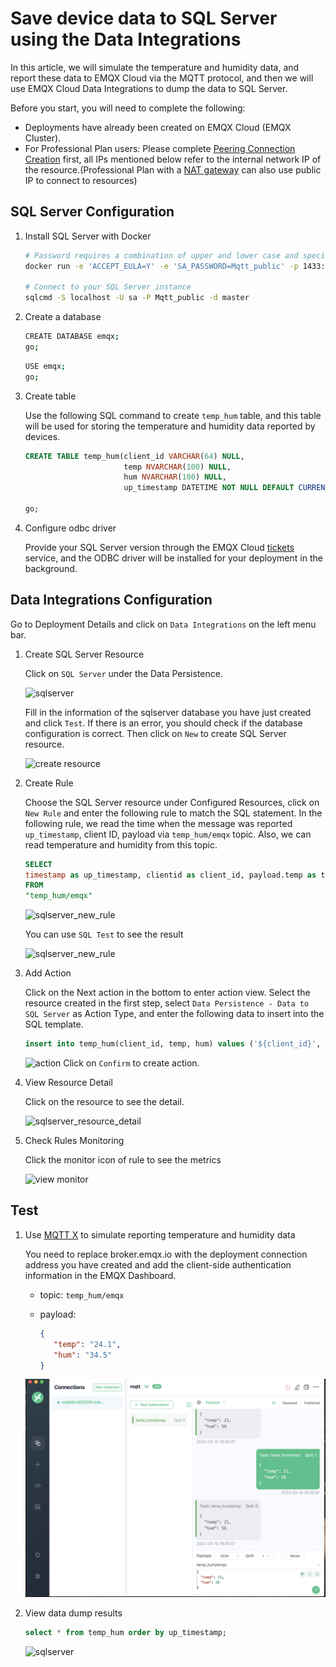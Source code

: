 # Save device data to SQL Server using the Data Integrations

In this article, we will simulate the temperature and humidity data, and report these data to EMQX Cloud via the MQTT protocol, and then we will use EMQX Cloud Data Integrations to dump the data to SQL Server.

Before you start, you will need to complete the following:

- Deployments have already been created on EMQX Cloud (EMQX Cluster).
- For Professional Plan users: Please complete [Peering Connection Creation](../deployments/vpc_peering.md) first, all IPs mentioned below refer to the internal network IP of the resource.(Professional Plan with a [NAT gateway](../vas/nat-gateway.md) can also use public IP to connect to resources)

## SQL Server Configuration

1. Install SQL Server with Docker

   ```bash
   # Password requires a combination of upper and lower case and special characters
   docker run -e 'ACCEPT_EULA=Y' -e 'SA_PASSWORD=Mqtt_public' -p 1433:1433 -d mcr.microsoft.com/mssql/server:2017-latest

   # Connect to your SQL Server instance
   sqlcmd -S localhost -U sa -P Mqtt_public -d master
   ```

2. Create a database

   ```bash
   CREATE DATABASE emqx;
   go;
   ```

   ```bash
   USE emqx;
   go;
   ```

3. Create table

   Use the following SQL command to create `temp_hum` table, and this table will be used for storing the temperature and humidity data reported by devices.

   ```sql
   CREATE TABLE temp_hum(client_id VARCHAR(64) NULL,
                         temp NVARCHAR(100) NULL,
                         hum NVARCHAR(100) NULL,
                         up_timestamp DATETIME NOT NULL DEFAULT CURRENT_TIMESTAMP);
                         
   go;
   ```

4. Configure odbc driver

   Provide your SQL Server version through the EMQX Cloud [tickets](https://docs.emqx.com/en/cloud/latest/feature/tickets.html) service, and the ODBC driver will be installed for your deployment in the background.

## Data Integrations Configuration

Go to Deployment Details and click on `Data Integrations` on the left menu bar.

1. Create SQL Server Resource

   Click on `SQL Server` under the Data Persistence.

   ![sqlserver](./_assets/sqlserver.png)

   Fill in the information of the sqlserver database you have just created and click `Test`. If there is an error, you should check if the database configuration is correct. Then click on `New` to create SQL Server resource.

   ![create resource](./_assets/create_sqlserver_resource.png)

2. Create Rule

   Choose the SQL Server resource under Configured Resources, click on `New Rule` and enter the following rule to match the SQL statement. In the following rule, we read the time when the message was reported `up_timestamp`, client ID, payload via `temp_hum/emqx` topic. Also, we can read temperature and humidity from this topic.

   ```sql
   SELECT
   timestamp as up_timestamp, clientid as client_id, payload.temp as temp, payload.hum as hum
   FROM
   "temp_hum/emqx" 
   ```

   ![sqlserver_new_rule](./_assets/sqlserver_rule_1.png)

   You can use `SQL Test` to see the result

   ![sqlserver_new_rule](./_assets/sqlserver_rule_2.png)

3. Add Action

   Click on the Next action in the bottom to enter action view. Select the resource created in the first step, select `Data Persistence - Data to SQL Server` as Action Type, and enter the following data to insert into the SQL template.

   ```sql
   insert into temp_hum(client_id, temp, hum) values ('${client_id}', '${temp}', '${hum}') 
   ```

   ![action](./_assets/sqlserver_new_action.png)
   Click on `Confirm` to create action.

4. View Resource Detail

   Click on the resource to see the detail.

   ![sqlserver_resource_detail](./_assets/sqlserver_resource_detail.png)

5. Check Rules Monitoring

   Click the monitor icon of rule to see the metrics

   ![view monitor](./_assets/sqlserver_monitor.png)

## Test

1. Use [MQTT X](https://mqttx.app/) to simulate reporting temperature and humidity data

   You need to replace broker.emqx.io with the deployment connection address you have created and add the client-side authentication information in the EMQX Dashboard.

   - topic: `temp_hum/emqx`
   - payload:

      ```json
      {
         "temp": "24.1",
         "hum": "34.5"
      }
      ```

   ![MQTTX](./_assets/mqttx_publish.png)

2. View data dump results

      ```sql
      select * from temp_hum order by up_timestamp;
      ```

      ![sqlserver](./_assets/sqlserver_query_result.png)

